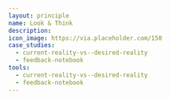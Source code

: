 ```yaml
---
layout: principle
name: Look & Think
description:
icon_image: https://via.placeholder.com/150
case_studies:
  - current-reality-vs--desired-reality
  - feedback-notebook
tools:
  - current-reality-vs--desired-reality
  - feedback-notebook
---
```



